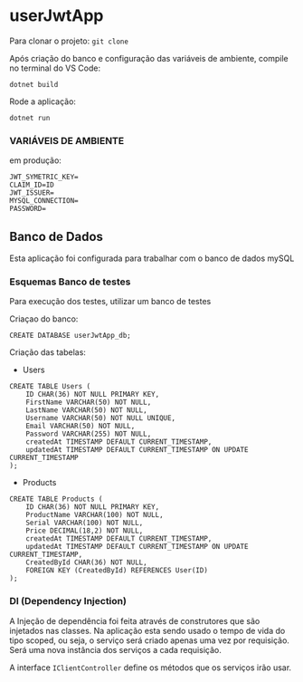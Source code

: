 # userJwtApp

Para clonar o projeto:
```git clone```

Após criação do banco e configuração das variáveis de ambiente, compile no terminal do VS Code:

```dotnet build```

Rode a aplicação:

```dotnet run```

### VARIÁVEIS DE AMBIENTE

em produção:

```
JWT_SYMETRIC_KEY=
CLAIM_ID=ID
JWT_ISSUER=
MYSQL_CONNECTION=
PASSWORD=
```

## Banco de Dados

Esta aplicação foi configurada para trabalhar com o banco de dados mySQL

### Esquemas Banco de testes

Para execução dos testes, utilizar um banco de testes

Criaçao do banco:
```
CREATE DATABASE userJwtApp_db;
```
Criação das tabelas:
- Users
```
CREATE TABLE Users (
    ID CHAR(36) NOT NULL PRIMARY KEY,
    FirstName VARCHAR(50) NOT NULL,
    LastName VARCHAR(50) NOT NULL,
    Username VARCHAR(50) NOT NULL UNIQUE,
    Email VARCHAR(50) NOT NULL,
    Password VARCHAR(255) NOT NULL,
    createdAt TIMESTAMP DEFAULT CURRENT_TIMESTAMP,
    updatedAt TIMESTAMP DEFAULT CURRENT_TIMESTAMP ON UPDATE CURRENT_TIMESTAMP
);
```
- Products
```
CREATE TABLE Products (
    ID CHAR(36) NOT NULL PRIMARY KEY,
    ProductName VARCHAR(100) NOT NULL,
    Serial VARCHAR(100) NOT NULL,
    Price DECIMAL(18,2) NOT NULL,
    createdAt TIMESTAMP DEFAULT CURRENT_TIMESTAMP,
    updatedAt TIMESTAMP DEFAULT CURRENT_TIMESTAMP ON UPDATE CURRENT_TIMESTAMP,
    CreatedById CHAR(36) NOT NULL,
    FOREIGN KEY (CreatedById) REFERENCES User(ID)
);
```

### DI (Dependency Injection)

A Injeção de dependência foi feita através de construtores que são injetados nas classes. Na aplicação esta sendo usado o tempo de vida do tipo scoped, ou seja, o serviço será criado apenas uma vez por requisição. Será uma nova instância dos serviços a cada requisição.

A interface ```IClientController``` define os métodos que os serviços irão usar.



